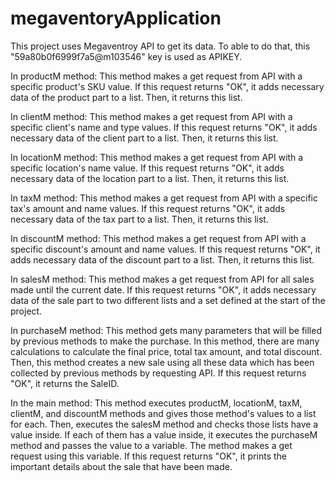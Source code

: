 # megaventoryApplication

This project uses Megaventroy API to get its data. To able to do that, this "59a80b0f6999f7a5@m103546" key is used as APIKEY.

In productM method: This method makes a get request from API with a specific product's SKU value. If this request returns "OK", it adds necessary data of the product part to a list. Then, it returns this list.

In clientM method: This method makes a get request from API with a specific client's name and type values. If this request returns "OK", it adds necessary data of the client part to a list. Then, it returns this list.

In locationM method: This method makes a get request from API with a specific location's name value. If this request returns "OK", it adds necessary data of the location part to a list. Then, it returns this list.

In taxM method: This method makes a get request from API with a specific tax's amount and name values. If this request returns "OK", it adds necessary data of the tax part to a list. Then, it returns this list.

In discountM method: This method makes a get request from API with a specific discount's amount and name values. If this request returns "OK", it adds necessary data of the discount part to a list. Then, it returns this list.

In salesM method: This method makes a get request from API for all sales made until the current date. If this request returns "OK", it adds necessary data of the sale part to two different lists and a set defined at the start of the project.

In purchaseM method: This method gets many parameters that will be filled by previous methods to make the purchase. In this method, there are many calculations to calculate the final price, total tax amount, and total discount. Then, this method creates a new sale using all these data which has been collected by previous methods by requesting API. If this request returns "OK", it returns the SaleID. 

In the main method: This method executes productM, locationM, taxM, clientM, and discountM methods and gives those method's values to a list for each. Then, executes the salesM method and checks those lists have a value inside. If each of them has a value inside, it executes the purchaseM method and passes the value to a variable. The method makes a get request using this variable. If this request returns "OK", it prints the important details about the sale that have been made.
